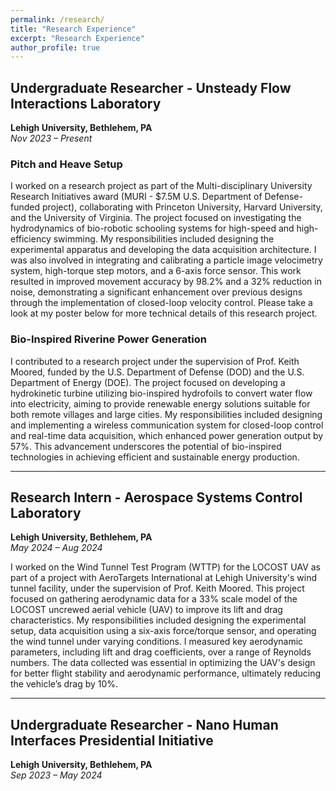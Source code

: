 ```yaml
---
permalink: /research/
title: "Research Experience"
excerpt: "Research Experience"
author_profile: true
---
```


## Undergraduate Researcher - Unsteady Flow Interactions Laboratory
**Lehigh University, Bethlehem, PA**  
*Nov 2023 – Present*

### Pitch and Heave Setup
I worked on a research project as part of the Multi-disciplinary University Research Initiatives award (MURI - $7.5M U.S. Department of Defense-funded project), collaborating with Princeton University, Harvard University, and the University of Virginia. The project focused on investigating the hydrodynamics of bio-robotic schooling systems for high-speed and high-efficiency swimming. My responsibilities included designing the experimental apparatus and developing the data acquisition architecture. I was also involved in integrating and calibrating a particle image velocimetry system, high-torque step motors, and a 6-axis force sensor. This work resulted in improved movement accuracy by 98.2% and a 32% reduction in noise, demonstrating a significant enhancement over previous designs through the implementation of closed-loop velocity control. Please take a look at my poster below for more technical details of this research project.

### Bio-Inspired Riverine Power Generation
I contributed to a research project under the supervision of Prof. Keith Moored, funded by the U.S. Department of Defense (DOD) and the U.S. Department of Energy (DOE). The project focused on developing a hydrokinetic turbine utilizing bio-inspired hydrofoils to convert water flow into electricity, aiming to provide renewable energy solutions suitable for both remote villages and large cities. My responsibilities included designing and implementing a wireless communication system for closed-loop control and real-time data acquisition, which enhanced power generation output by 57%. This advancement underscores the potential of bio-inspired technologies in achieving efficient and sustainable energy production.

---

## Research Intern - Aerospace Systems Control Laboratory
**Lehigh University, Bethlehem, PA**  
*May 2024 – Aug 2024*

I worked on the Wind Tunnel Test Program (WTTP) for the LOCOST UAV as part of a project with AeroTargets International at Lehigh University's wind tunnel facility, under the supervision of Prof. Keith Moored. This project focused on gathering aerodynamic data for a 33% scale model of the LOCOST uncrewed aerial vehicle (UAV) to improve its lift and drag characteristics. My responsibilities included designing the experimental setup, data acquisition using a six-axis force/torque sensor, and operating the wind tunnel under varying conditions. I measured key aerodynamic parameters, including lift and drag coefficients, over a range of Reynolds numbers. The data collected was essential in optimizing the UAV's design for better flight stability and aerodynamic performance, ultimately reducing the vehicle’s drag by 10%.

---

## Undergraduate Researcher - Nano Human Interfaces Presidential Initiative
**Lehigh University, Bethlehem, PA**  
*Sep 2023 – May 2024*



